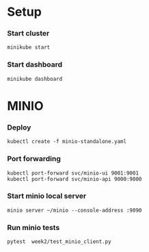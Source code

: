 # Setup
### Start cluster
```
minikube start
```
### Start dashboard
```
minikube dashboard
```

# MINIO
### Deploy
```
kubectl create -f minio-standalone.yaml
```
### Port forwarding
```
kubectl port-forward svc/minio-ui 9001:9001
kubectl port-forward svc/minio-api 9000:9000
```

### Start minio local server
```
minio server ~/minio --console-address :9090
```
### Run minio tests
```angular2html
pytest  week2/test_minio_client.py
```